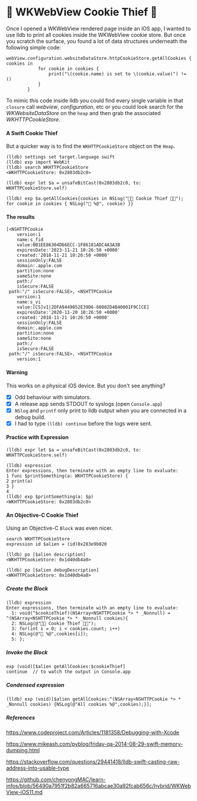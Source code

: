 # 🍪 WKWebView Cookie Thief 🍪
Once I opened a WKWebView rendered page inside an iOS app, I wanted to use lldb to print all cookies inside the WKWebView cookie store. But once you scratch the surface, you found a lot of data structures underneath the following simple code:
```
webView.configuration.websiteDataStore.httpCookieStore.getAllCookies { cookies in
            for cookie in cookies {
                print("\(cookie.name) is set to \(cookie.value)") != ()
            }
        }
```
To mimic this code inside lldb you could find every single variable in that `closure` call _webview_, _configuration_, etc or you could look search for the _WKWebsiteDataStore_ on the `heap` and then grab the associated _WKHTTPCookieStore_.
#### A Swift Cookie Thief
But a quicker way is to find the `WKHTTPCookieStore` object on the `Heap`.
```
(lldb) settings set target.language swift
(lldb) exp import WebKit
(lldb) search WKHTTPCookieStore
<WKHTTPCookieStore: 0x2803db2c0>

(lldb) expr let $a = unsafeBitCast(0x2803db2c0, to: WKHTTPCookieStore.self)

(lldb) exp $a.getAllCookies{cookies in NSLog("🍪🍪 Cookie Thief 🍪🍪"); for cookie in cookies { NSLog("🍪 %@", cookie) }}
```
#### The results
```
[<NSHTTPCookie
	version:1
	name:s_fid
	value:0B1EE86304D66ECC-1F86181ADC4A3A3B
	expiresDate:'2023-11-21 10:26:50 +0000'
	created:'2018-11-21 10:26:50 +0000'
	sessionOnly:FALSE
	domain:.apple.com
	partition:none
	sameSite:none
	path:/
	isSecure:FALSE
 path:"/" isSecure:FALSE>, <NSHTTPCookie
	version:1
	name:s_vi
	value:[CS]v1|2DFA9449052E39D6-60002D4B40001F9C[CE]
	expiresDate:'2020-11-20 10:26:50 +0000'
	created:'2018-11-21 10:26:50 +0000'
	sessionOnly:FALSE
	domain:.apple.com
	partition:none
	sameSite:none
	path:/
	isSecure:FALSE
 path:"/" isSecure:FALSE>, <NSHTTPCookie
	version:1
```
#### Warning
This works on a physical iOS device.  But you don't see anything?  

- [x] Odd behaviour with simulators.
- [x] A release app sends STDOUT to syslogs (open `Console.app`)
- [x] `NSlog` and `printf` only print to lldb output when you are connected in a debug build.
- [x] I had to type `(lldb) continue` before the logs were sent.

#### Practice with Expression
```
(lldb) expr let $a = unsafeBitCast(0x2803db2c0, to: WKHTTPCookieStore.self)

(lldb) expression
Enter expressions, then terminate with an empty line to evaluate:
1 func $printSomething(a: WKHTTPCookieStore) {
2 print(a)
3 }
4
(lldb) exp $printSomething(a: $p)
<WKHTTPCookieStore: 0x2803db2c0>
```
#### An Objective-C Cookie Thief
Using an Objective-C `Block` was even nicer.
```
search WKHTTPCookieStore
expression id $alien = (id)0x283e9b020

(lldb) po [$alien description]
<WKHTTPCookieStore: 0x1d40db4a0>

(lldb) po [$alien debugDescription]
<WKHTTPCookieStore: 0x1d40db4a0>
```
##### Create the Block
```
(lldb) expression
Enter expressions, then terminate with an empty line to evaluate:
  1: void(^$cookieThief)(NSArray<NSHTTPCookie *> * _Nonnull) = ^(NSArray<NSHTTPCookie *> * _Nonnull cookies){
  2: NSLog(@"🍪🍪 Cookie Thief 🍪🍪");
  3: for(int i = 0; i < cookies.count; i++)
  4: NSLog(@"🍪 %@",cookies[i]);
  5: };
```
##### Invoke the Block
```
exp (void)[$alien getAllCookies:$cookieThief]
continue  // to watch the output in Console.app
```
##### Condensed expression
```
(lldb) exp (void)[$alien getAllCookies:^(NSArray<NSHTTPCookie *> * _Nonnull cookies) {NSLog(@"All cookies %@",cookies);}];
```
##### References
https://www.codeproject.com/Articles/1181358/Debugging-with-Xcode

https://www.mikeash.com/pyblog/friday-qa-2014-08-29-swift-memory-dumping.html

https://stackoverflow.com/questions/29441418/lldb-swift-casting-raw-address-into-usable-type

https://github.com/chenyongMAC/learn-infos/blob/56490a7951f2b82a665716abcae30a92fcab656c/hybrid/WKWebView-iOS11.md
